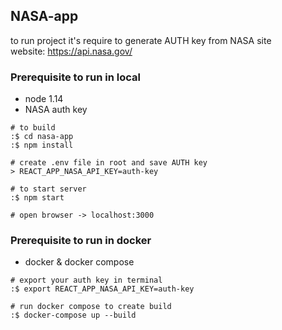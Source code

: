 ## NASA-app

to run project it's require to generate AUTH key from NASA site\
website: https://api.nasa.gov/

### Prerequisite to run in local
* node 1.14
* NASA auth key

```
# to build
:$ cd nasa-app
:$ npm install

# create .env file in root and save AUTH key
> REACT_APP_NASA_API_KEY=auth-key

# to start server
:$ npm start

# open browser -> localhost:3000
```

### Prerequisite to run in docker

* docker & docker compose
```
# export your auth key in terminal
:$ export REACT_APP_NASA_API_KEY=auth-key

# run docker compose to create build
:$ docker-compose up --build
```